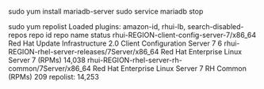 sudo yum install mariadb-server
sudo service mariadb stop

sudo yum repolist
Loaded plugins: amazon-id, rhui-lb, search-disabled-repos
repo id                                                                  repo name                                                                               status
rhui-REGION-client-config-server-7/x86_64                                Red Hat Update Infrastructure 2.0 Client Configuration Server 7                              6
rhui-REGION-rhel-server-releases/7Server/x86_64                          Red Hat Enterprise Linux Server 7 (RPMs)                                                14,038
rhui-REGION-rhel-server-rh-common/7Server/x86_64                         Red Hat Enterprise Linux Server 7 RH Common (RPMs)                                         209
repolist: 14,253
